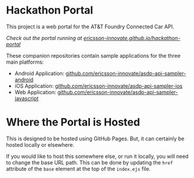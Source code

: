 Hackathon Portal
================

This project is a web portal for the AT&T Foundry Connected Car API.

_Check out the portal running at [ericsson-innovate.github.io/hackathon-portal](http://ericsson-innovate.github.io/hackathon-portal/)_

These companion repositories contain sample applications for the three main platforms:

- Android Application: [github.com/ericsson-innovate/asdp-api-sampler-android](https://github.com/ericsson-innovate/asdp-api-sampler-android)
- iOS Application: [github.com/ericsson-innovate/asdp-api-sampler-ios](https://github.com/ericsson-innovate/asdp-api-sampler-ios)
- Web Application: [github.com/ericsson-innovate/asdp-api-sampler-javascript](https://github.com/ericsson-innovate/asdp-api-sampler-javascript)

# Where the Portal is Hosted

This is designed to be hosted using GitHub Pages. But, it can certainly be hosted locally or elsewhere.

If you would like to host this somewhere else, or run it locally, you will need to change the base URL path. This can be done by updating the `href` attribute of the `base` element at the top of the `index.ejs` file.
